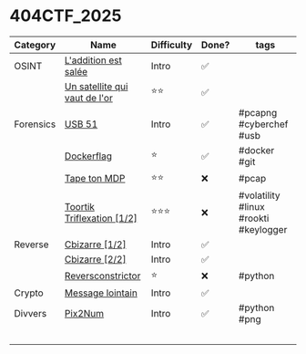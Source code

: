 # 404CTF_2025

| Category | Name | Difficulty | Done? | tags |
| -------- | ---- | ---------- | ----- | ---- |
| OSINT | [L'addition est salée](./addition_salee/README.md) | Intro | :white_check_mark: |  |
|  | [Un satellite qui vaut de l'or](./satellite_vaut_or/README.md) | :star::star: | :white_check_mark: |  |
| Forensics | [USB 51](./usb_51/README.md) | Intro | :white_check_mark: | #pcapng #cyberchef #usb |
|  | [Dockerflag](./dockerflag/README.md) | :star: | :white_check_mark: | #docker #git |
|  | [Tape ton MDP](./tape_ton_mdp/README.md) | :star::star: | :x: | #pcap |
|  | [Toortik Triflexation [1/2]](./toortik_triflexation/README.md) | :star::star::star: | :x: | #volatility #linux #rookti #keylogger |
| Reverse | [Cbizarre [1/2]](./cbizarre_1/README.md) | Intro | :white_check_mark: |  |
|  | [Cbizarre [2/2]](./cbizarre_2/README.md) | Intro | :white_check_mark: |  |
|  | [Reversconstrictor](./reversconstrictor/README.md) | :star: | :x: | #python |
| Crypto | [Message lointain](./message_lointain/README.md) | Intro | :white_check_mark: |  |
| Divvers | [Pix2Num](./pix2num/README.md) | Intro | :white_check_mark: | #python #png |
|  |  |  |  |  |
|  |  |  |  |  |
|  |  |  |  |  |
|  |  |  |  |  |
|  |  |  |  |  |
